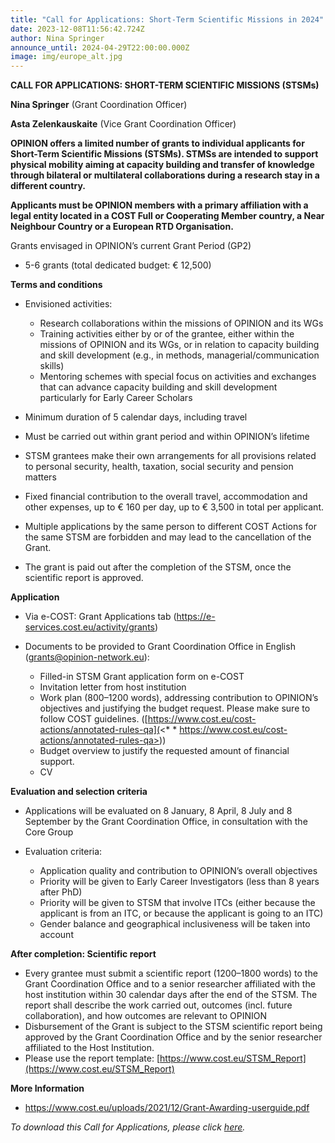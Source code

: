 ```yaml
---
title: "Call for Applications: Short-Term Scientific Missions in 2024"
date: 2023-12-08T11:56:42.724Z
author: Nina Springer
announce_until: 2024-04-29T22:00:00.000Z
image: img/europe_alt.jpg
---
```

**CALL FOR APPLICATIONS: SHORT-TERM SCIENTIFIC MISSIONS (STSMs)**

**Nina Springer** (Grant Coordination Officer)

**Asta Zelenkauskaite** (Vice Grant Coordination Officer)

**OPINION offers a limited number of grants to individual applicants for Short-Term Scientific Missions (STSMs). STMSs are intended to support physical mobility aiming at capacity building and transfer of knowledge through bilateral or multilateral collaborations during a research stay in a different country.**

**Applicants must be OPINION members with a primary affiliation with a legal entity located in a COST Full or Cooperating Member country, a Near Neighbour Country or a European RTD Organisation.**

Grants envisaged in OPINION’s current Grant Period (GP2)

* 5-6 grants (total dedicated budget: € 12,500)

**Terms and conditions**

* Envisioned activities:

  * Research collaborations within the missions of OPINION and its WGs
  * Training activities either by or of the grantee, either within the missions of OPINION and its WGs, or in relation to capacity building and skill development (e.g., in methods, managerial/communication skills)
  * Mentoring schemes with special focus on activities and exchanges that can advance capacity building and skill development particularly for Early Career Scholars
* Minimum duration of 5 calendar days, including travel
* Must be carried out within grant period and within OPINION’s lifetime
* STSM grantees make their own arrangements for all provisions related to personal security, health, taxation, social security and pension matters
* Fixed financial contribution to the overall travel, accommodation and other expenses, up to € 160 per day, up to € 3,500 in total per applicant.
* Multiple applications by the same person to different COST Actions for the same STSM are forbidden and may lead to the cancellation of the Grant.
* The grant is paid out after the completion of the STSM, once the scientific report is approved.

**Application**

* Via e-COST: Grant Applications tab (<https://e-services.cost.eu/activity/grants>)
* Documents to be provided to Grant Coordination Office in English  ([grants@opinion-network.eu](mailto:grants@opinion-network.eu)):

  * Filled-in STSM Grant application form on e-COST
  * Invitation letter from host institution
  * Work plan (800–1200 words), addressing contribution to OPINION’s objectives and justifying the budget request. Please make sure to follow COST guidelines.﻿ ([https://www.cost.eu/cost-actions/annotated-rules-qa](<* * https://www.cost.eu/cost-actions/annotated-rules-qa>))
  * Budget overview to justify the requested amount of financial support.
  * CV 

**Evaluation and selection criteria**

* Applications will be evaluated on 8 January, 8 April, 8 July and 8 September by the Grant Coordination Office, in consultation with the Core Group
* Evaluation criteria:

  * Application quality and contribution to OPINION’s overall objectives
  * Priority will be given to Early Career Investigators (less than 8 years after PhD)
  * Priority will be given to STSM that involve ITCs (either because the applicant is from an ITC, or because the applicant is going to an ITC)
  * Gender balance and geographical inclusiveness will be taken into account

**After completion: Scientific report**

* Every grantee must submit a scientific report (1200–1800 words) to the Grant Coordination Office and to a senior researcher affiliated with the host institution within 30 calendar days after the end of the STSM. The report shall describe the work carried out, outcomes (incl. future collaboration), and how outcomes are relevant to OPINION
* Disbursement of the Grant is subject to the STSM scientific report being approved by the Grant Coordination Office and by the senior researcher affiliated to the Host Institution.
* Please use the report template: [https://www.cost.eu/STSM_Report](https://www.cost.eu/STSM_Report)   

**More Information**

* <https://www.cost.eu/uploads/2021/12/Grant-Awarding-userguide.pdf>

*To download this Call for Applications, please click [here](https://www.opinion-network.eu/img/cfa_stsms-final_2023_24_V2.pdf).*